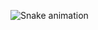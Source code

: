 ![Snake animation](https://github.com/rrafadev/rrafadev/blob/output/github-contribution-grid-snake.svg)

